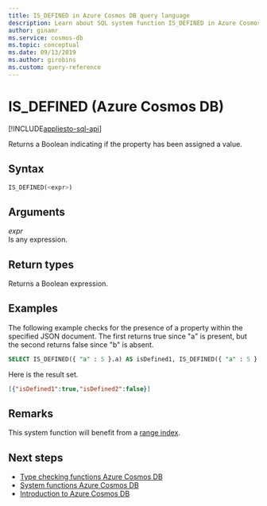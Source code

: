 ```yaml
---
title: IS_DEFINED in Azure Cosmos DB query language
description: Learn about SQL system function IS_DEFINED in Azure Cosmos DB.
author: ginamr
ms.service: cosmos-db
ms.topic: conceptual
ms.date: 09/13/2019
ms.author: girobins
ms.custom: query-reference
---
```

# IS_DEFINED (Azure Cosmos DB)
[!INCLUDE[appliesto-sql-api](includes/appliesto-sql-api.md)]

 Returns a Boolean indicating if the property has been assigned a value.  
  
## Syntax
  
```sql
IS_DEFINED(<expr>)  
```  
  
## Arguments
  
*expr*  
   Is any expression.  
  
## Return types
  
  Returns a Boolean expression.  
  
## Examples
  
  The following example checks for the presence of a property within the specified JSON document. The first returns true since "a" is present, but the second returns false since "b" is absent.  
  
```sql
SELECT IS_DEFINED({ "a" : 5 }.a) AS isDefined1, IS_DEFINED({ "a" : 5 }.b) AS isDefined2 
```  
  
 Here is the result set.  
  
```json
[{"isDefined1":true,"isDefined2":false}]  
```  

## Remarks

This system function will benefit from a [range index](index-policy.md#includeexclude-strategy).

## Next steps

- [Type checking functions Azure Cosmos DB](sql-query-type-checking-functions.md)
- [System functions Azure Cosmos DB](sql-query-system-functions.md)
- [Introduction to Azure Cosmos DB](introduction.md)
